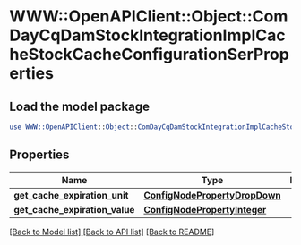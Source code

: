 # WWW::OpenAPIClient::Object::ComDayCqDamStockIntegrationImplCacheStockCacheConfigurationSerProperties

## Load the model package
```perl
use WWW::OpenAPIClient::Object::ComDayCqDamStockIntegrationImplCacheStockCacheConfigurationSerProperties;
```

## Properties
Name | Type | Description | Notes
------------ | ------------- | ------------- | -------------
**get_cache_expiration_unit** | [**ConfigNodePropertyDropDown**](ConfigNodePropertyDropDown.md) |  | [optional] 
**get_cache_expiration_value** | [**ConfigNodePropertyInteger**](ConfigNodePropertyInteger.md) |  | [optional] 

[[Back to Model list]](../README.md#documentation-for-models) [[Back to API list]](../README.md#documentation-for-api-endpoints) [[Back to README]](../README.md)


